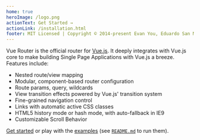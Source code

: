 ```yaml
---
home: true
heroImage: /logo.png
actionText: Get Started →
actionLink: /installation.html
footer: MIT Licensed | Copyright © 2014-present Evan You, Eduardo San Martin Morote
---
```


Vue Router is the official router for [Vue.js](http://vuejs.org). It deeply integrates with Vue.js core to make building Single Page Applications with Vue.js a breeze. Features include:

- Nested route/view mapping
- Modular, component-based router configuration
- Route params, query, wildcards
- View transition effects powered by Vue.js' transition system
- Fine-grained navigation control
- Links with automatic active CSS classes
- HTML5 history mode or hash mode, with auto-fallback in IE9
- Customizable Scroll Behavior

[Get started](./guide/) or play with the [examples](https://github.com/vuejs/vue-router/tree/dev/examples) (see [`README.md`](https://github.com/vuejs/vue-router/) to run them).

<HomeSponsors />
